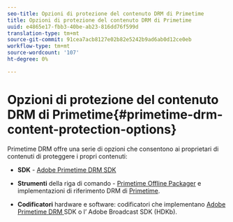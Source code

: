 ```yaml
---
seo-title: Opzioni di protezione del contenuto DRM di Primetime
title: Opzioni di protezione del contenuto DRM di Primetime
uuid: e4865e17-fbb3-40be-ab23-816dd76f599d
translation-type: tm+mt
source-git-commit: 91cea7acb8127e02b82e5242b9ad6ab0d12ce0eb
workflow-type: tm+mt
source-wordcount: '107'
ht-degree: 0%

---
```



# Opzioni di protezione del contenuto DRM di Primetime{#primetime-drm-content-protection-options}

Primetime DRM offre una serie di opzioni che consentono ai proprietari di contenuti di proteggere i propri contenuti:

* **SDK** -  [ Adobe Primetime DRM SDK](https://helpx.adobe.com/content/dam/help/en/primetime/drm/drm_sdk_overview.pdf)

* **Strumenti**  della riga di comando -  [Primetime Offline Packager](https://helpx.adobe.com/content/dam/help/en/primetime/guides/offline_packager_getting_started.pdf) e implementazioni di riferimento DRM di  [Primetime](https://helpx.adobe.com/content/dam/help/en/primetime/drm/drm_reference_implementations.pdf).

* **Codificatori**  hardware e software: codificatori che implementano  [ Adobe Primetime DRM ](https://helpx.adobe.com/content/dam/help/en/primetime/drm/drm_sdk_overview.pdf) SDK o l’ Adobe Broadcast SDK (HDKb).